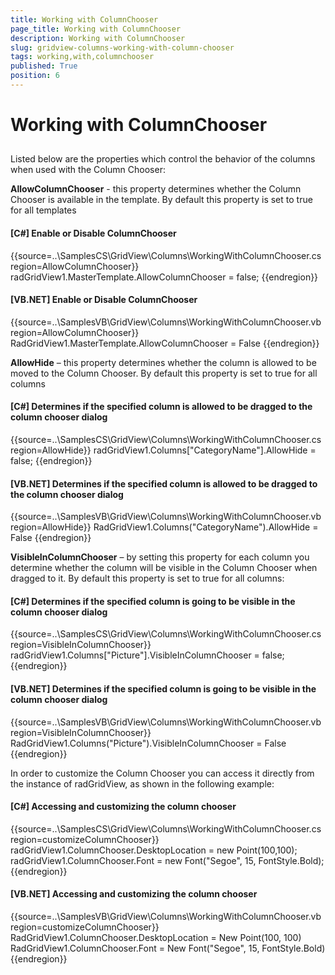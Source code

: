 ```yaml
---
title: Working with ColumnChooser
page_title: Working with ColumnChooser
description: Working with ColumnChooser
slug: gridview-columns-working-with-column-chooser
tags: working,with,columnchooser
published: True
position: 6
---
```


# Working with ColumnChooser



## 

Listed below are the properties which control the behavior of the columns when used with the Column Chooser:
      	

__AllowColumnChooser__ - this property determines whether the Column Chooser is available in the template.
      		By default this property is set to true for all templates
      	

#### __[C#] Enable or Disable ColumnChooser__

{{source=..\SamplesCS\GridView\Columns\WorkingWithColumnChooser.cs region=AllowColumnChooser}}
	            radGridView1.MasterTemplate.AllowColumnChooser = false;
	{{endregion}}



#### __[VB.NET] Enable or Disable ColumnChooser__

{{source=..\SamplesVB\GridView\Columns\WorkingWithColumnChooser.vb region=AllowColumnChooser}}
	        RadGridView1.MasterTemplate.AllowColumnChooser = False
	{{endregion}}



__AllowHide__ – this property determines whether the column is allowed to be moved to the Column Chooser. 
      		By default this property is set to true for all columns
      	

#### __[C#] Determines if the specified column is allowed to be dragged to the column chooser dialog__

{{source=..\SamplesCS\GridView\Columns\WorkingWithColumnChooser.cs region=AllowHide}}
	            radGridView1.Columns["CategoryName"].AllowHide = false;
	{{endregion}}



#### __[VB.NET] Determines if the specified column is allowed to be dragged to the column chooser dialog__

{{source=..\SamplesVB\GridView\Columns\WorkingWithColumnChooser.vb region=AllowHide}}
	        RadGridView1.Columns("CategoryName").AllowHide = False
	{{endregion}}



__VisibleInColumnChooser__ – by setting this property for each column you determine whether the column will be visible in
      		the Column Chooser when dragged to it. By default this property is set to true for all columns:
      	

#### __[C#] Determines if the specified column is going to be visible in the column chooser dialog__

{{source=..\SamplesCS\GridView\Columns\WorkingWithColumnChooser.cs region=VisibleInColumnChooser}}
	            radGridView1.Columns["Picture"].VisibleInColumnChooser = false;
	{{endregion}}



#### __[VB.NET] Determines if the specified column is going to be visible in the column chooser dialog__

{{source=..\SamplesVB\GridView\Columns\WorkingWithColumnChooser.vb region=VisibleInColumnChooser}}
	        RadGridView1.Columns("Picture").VisibleInColumnChooser = False
	{{endregion}}



In order to customize the Column Chooser you can access it directly from the instance of radGridView, as shown in the following example:
      	

#### __[C#] Accessing and customizing the column chooser__

{{source=..\SamplesCS\GridView\Columns\WorkingWithColumnChooser.cs region=customizeColumnChooser}}
	            radGridView1.ColumnChooser.DesktopLocation = new Point(100,100);
	            radGridView1.ColumnChooser.Font = new Font("Segoe", 15, FontStyle.Bold);
	{{endregion}}



#### __[VB.NET] Accessing and customizing the column chooser__

{{source=..\SamplesVB\GridView\Columns\WorkingWithColumnChooser.vb region=customizeColumnChooser}}
	        RadGridView1.ColumnChooser.DesktopLocation = New Point(100, 100)
	        RadGridView1.ColumnChooser.Font = New Font("Segoe", 15, FontStyle.Bold)
	{{endregion}}


